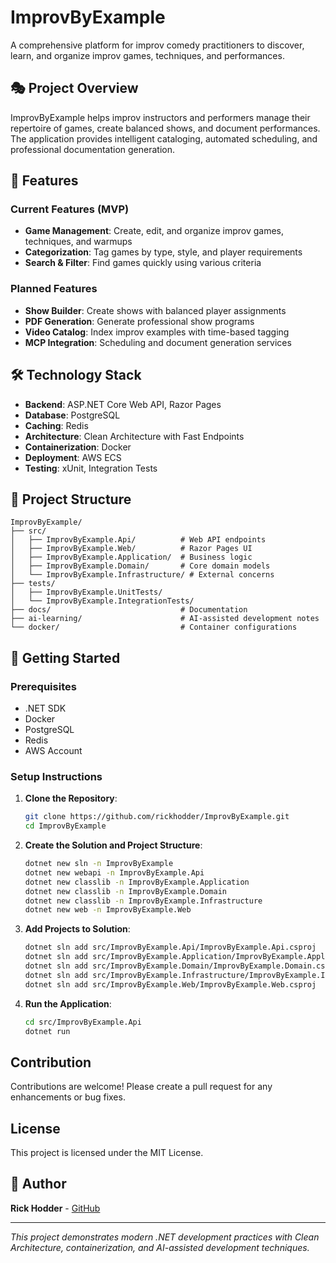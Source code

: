 # ImprovByExample

A comprehensive platform for improv comedy practitioners to discover, learn, and organize improv games, techniques, and performances.

## 🎭 Project Overview

ImprovByExample helps improv instructors and performers manage their repertoire of games, create balanced shows, and document performances. The application provides intelligent cataloging, automated scheduling, and professional documentation generation.

## 🚀 Features

### Current Features (MVP)
- **Game Management**: Create, edit, and organize improv games, techniques, and warmups
- **Categorization**: Tag games by type, style, and player requirements
- **Search & Filter**: Find games quickly using various criteria

### Planned Features
- **Show Builder**: Create shows with balanced player assignments
- **PDF Generation**: Generate professional show programs
- **Video Catalog**: Index improv examples with time-based tagging
- **MCP Integration**: Scheduling and document generation services

## 🛠️ Technology Stack

- **Backend**: ASP.NET Core Web API, Razor Pages
- **Database**: PostgreSQL
- **Caching**: Redis
- **Architecture**: Clean Architecture with Fast Endpoints
- **Containerization**: Docker
- **Deployment**: AWS ECS
- **Testing**: xUnit, Integration Tests

## 📁 Project Structure

```
ImprovByExample/
├── src/
│   ├── ImprovByExample.Api/          # Web API endpoints
│   ├── ImprovByExample.Web/          # Razor Pages UI
│   ├── ImprovByExample.Application/  # Business logic
│   ├── ImprovByExample.Domain/       # Core domain models
│   └── ImprovByExample.Infrastructure/ # External concerns
├── tests/
│   ├── ImprovByExample.UnitTests/
│   └── ImprovByExample.IntegrationTests/
├── docs/                             # Documentation
├── ai-learning/                      # AI-assisted development notes
└── docker/                           # Container configurations
```

## 🏁 Getting Started

### Prerequisites

- .NET SDK
- Docker
- PostgreSQL
- Redis
- AWS Account

### Setup Instructions

1. **Clone the Repository**:
   ```bash
   git clone https://github.com/rickhodder/ImprovByExample.git
   cd ImprovByExample
   ```

2. **Create the Solution and Project Structure**:
   ```bash
   dotnet new sln -n ImprovByExample
   dotnet new webapi -n ImprovByExample.Api
   dotnet new classlib -n ImprovByExample.Application
   dotnet new classlib -n ImprovByExample.Domain
   dotnet new classlib -n ImprovByExample.Infrastructure
   dotnet new web -n ImprovByExample.Web
   ```

3. **Add Projects to Solution**:
   ```bash
   dotnet sln add src/ImprovByExample.Api/ImprovByExample.Api.csproj
   dotnet sln add src/ImprovByExample.Application/ImprovByExample.Application.csproj
   dotnet sln add src/ImprovByExample.Domain/ImprovByExample.Domain.csproj
   dotnet sln add src/ImprovByExample.Infrastructure/ImprovByExample.Infrastructure.csproj
   dotnet sln add src/ImprovByExample.Web/ImprovByExample.Web.csproj
   ```

4. **Run the Application**:
   ```bash
   cd src/ImprovByExample.Api
   dotnet run
   ```

## Contribution

Contributions are welcome! Please create a pull request for any enhancements or bug fixes.

## License

This project is licensed under the MIT License.

## 👤 Author

**Rick Hodder** - [GitHub](https://github.com/rickhodder)

---

*This project demonstrates modern .NET development practices with Clean Architecture, containerization, and AI-assisted development techniques.*